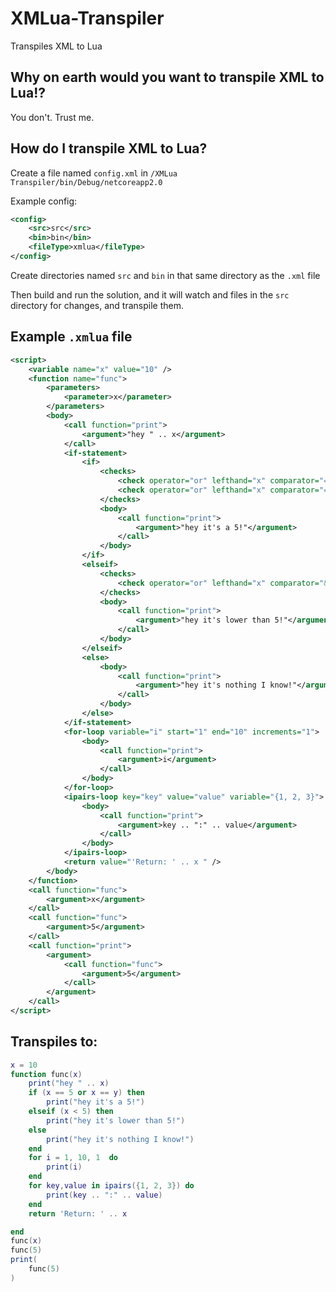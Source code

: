 # XMLua-Transpiler
Transpiles XML to Lua

## Why on earth would you want to transpile XML to Lua!?
You don't. Trust me.

## How do I transpile XML to Lua?
Create a file named `config.xml` in `/XMLua Transpiler/bin/Debug/netcoreapp2.0`

Example config: 
```xml
<config>
    <src>src</src>
    <bin>bin</bin>
    <fileType>xmlua</fileType>
</config>
```

Create directories named `src` and `bin` in that same directory as the `.xml` file

Then build and run the solution, and it will watch and files in the `src` directory for changes, and transpile them.


## Example `.xmlua` file
```xml
<script>
	<variable name="x" value="10" />
	<function name="func">
		<parameters>
			<parameter>x</parameter>
		</parameters>
		<body>
			<call function="print">
				<argument>"hey " .. x</argument>
			</call>
			<if-statement>
				<if>
					<checks>
						<check operator="or" lefthand="x" comparator="==" righthand="5"/>
						<check operator="or" lefthand="x" comparator="==" righthand="y"/>
					</checks>
					<body>
						<call function="print">
							<argument>"hey it's a 5!"</argument>
						</call>
					</body>
				</if>
				<elseif>
					<checks>
						<check operator="or" lefthand="x" comparator="&lt;" righthand="5"/>
					</checks>
					<body>
						<call function="print">
							<argument>"hey it's lower than 5!"</argument>
						</call>
					</body>
				</elseif>
				<else>
					<body>
						<call function="print">
							<argument>"hey it's nothing I know!"</argument>
						</call>
					</body>
				</else>
			</if-statement>
			<for-loop variable="i" start="1" end="10" increments="1">
				<body>
					<call function="print">
						<argument>i</argument>
					</call>
				</body>
			</for-loop>
			<ipairs-loop key="key" value="value" variable="{1, 2, 3}">
				<body>
					<call function="print">
						<argument>key .. ":" .. value</argument>
					</call>
				</body>
			</ipairs-loop>
			<return value="'Return: ' .. x " />
		</body>
	</function>
	<call function="func">
		<argument>x</argument>
	</call>
	<call function="func">
		<argument>5</argument>
	</call>
	<call function="print">
		<argument>
			<call function="func">
				<argument>5</argument>
			</call>
		</argument>
	</call>
</script>

```

## Transpiles to:
```lua
x = 10
function func(x)
	print("hey " .. x)
	if (x == 5 or x == y) then
		print("hey it's a 5!")
	elseif (x < 5) then
		print("hey it's lower than 5!")
	else
		print("hey it's nothing I know!")
	end
	for i = 1, 10, 1  do
		print(i)
	end
	for key,value in ipairs({1, 2, 3}) do
		print(key .. ":" .. value)
	end
	return 'Return: ' .. x 

end
func(x)
func(5)
print(
	func(5)
)

```

